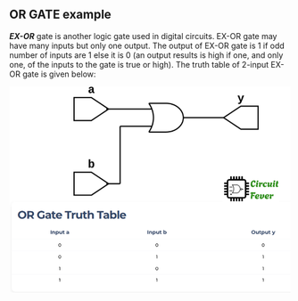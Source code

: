 ## OR GATE example

***EX-OR*** gate is another logic gate used in digital circuits.
EX-OR gate may have many inputs but only one output.
The output of EX-OR gate is 1 if odd number of inputs are 1 else it is 0 (an output results is high if one, and only one, of the inputs to the gate is true or high). 
The truth table of 2-input EX-OR gate is given below:

![EX-OR GATE](exor_gate.png)